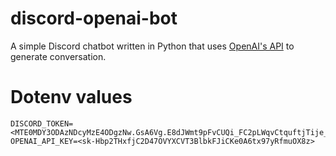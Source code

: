# discord-openai-bot
A simple Discord chatbot written in Python that uses [OpenAI's API](https://openai.com/api/) to generate conversation.

# Dotenv values
```
DISCORD_TOKEN=<MTE0MDY3ODAzNDcyMzE4ODgzNw.GsA6Vg.E8dJWmt9pFvCUQi_FC2pLWqvCtquftjTije_nw>
OPENAI_API_KEY=<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>
```
